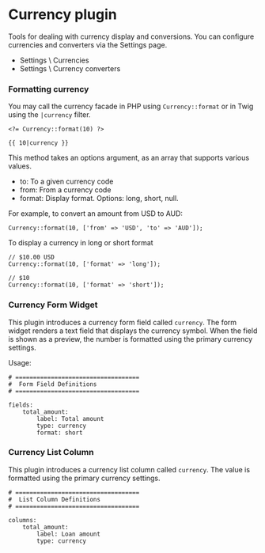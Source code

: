 # Currency plugin

Tools for dealing with currency display and conversions. You can configure currencies and converters via the Settings page.

- Settings \ Currencies
- Settings \ Currency converters

### Formatting currency

You may call the currency facade in PHP using `Currency::format` or in Twig using the `|currency` filter.

    <?= Currency::format(10) ?>

    {{ 10|currency }}

This method takes an options argument, as an array that supports various values.

* to: To a given currency code
* from: From a currency code
* format: Display format. Options: long, short, null.

For example, to convert an amount from USD to AUD:

    Currency::format(10, ['from' => 'USD', 'to' => 'AUD']);

To display a currency in long or short format

    // $10.00 USD
    Currency::format(10, ['format' => 'long']);

    // $10
    Currency::format(10, ['format' => 'short']);

### Currency Form Widget

This plugin introduces a currency form field called `currency`. The form widget renders a text field that displays the currency symbol. When the field is shown as a preview, the number is formatted using the primary currency settings.

Usage:

    # ===================================
    #  Form Field Definitions
    # ===================================

    fields:
        total_amount:
            label: Total amount
            type: currency
            format: short

### Currency List Column

This plugin introduces a currency list column called `currency`. The value is formatted using the primary currency settings.

    # ===================================
    #  List Column Definitions
    # ===================================

    columns:
        total_amount:
            label: Loan amount
            type: currency
